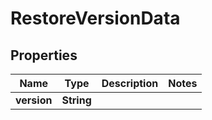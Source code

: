 

# RestoreVersionData


## Properties

| Name | Type | Description | Notes |
|------------ | ------------- | ------------- | -------------|
|**version** | **String** |  |  |



